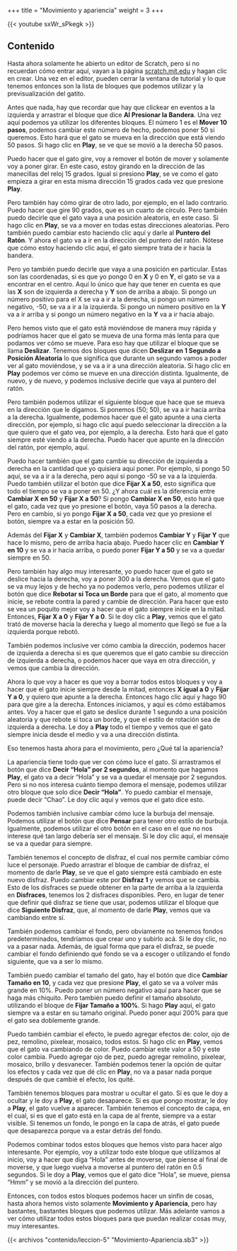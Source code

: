 +++
title = "Movimiento y apariencia"
weight = 3
+++

{{< youtube sxWr_sPkegk >}}

## Contenido

Hasta ahora solamente he abierto un editor de Scratch, pero si no recuerdan cómo entrar aquí, vayan a la página [scratch.mit.edu](https://scratch.mit.edu) y hagan clic en crear. Una vez en el editor, pueden cerrar la ventana de tutorial y lo que tenemos entonces son la lista de bloques que podemos utilizar y la previsualización del gatito.

Antes que nada, hay que recordar que hay que clickear en eventos a la izquierda y arrastrar el bloque que dice **Al Presionar la Bandera**. Una vez aquí podemos ya utilizar los diferentes bloques. El número 1 es el **Mover 10 pasos**, podemos cambiar este número de hecho, podemos poner 50 si queremos. Esto hará que el gato se mueva en la dirección que está viendo 50 pasos. Si hago clic en **Play**, se ve que se movió a la derecha 50 pasos.

Puedo hacer que el gato gire, voy a remover el botón de mover y solamente voy a poner girar. En este caso, estoy girando en la dirección de las manecillas del reloj 15 grados. Igual si presiono **Play**, se ve como el gato empieza a girar en esta misma dirección 15 grados cada vez que presione **Play**.

Pero también hay cómo girar de otro lado, por ejemplo, en el lado contrario. Puedo hacer que gire 90 grados, que es un cuarto de círculo. Pero también puedo decirle que el gato vaya a una posición aleatoria, en este caso. Si hago clic en **Play**, se va a mover en todas estas direcciones aleatorias. Pero también puedo cambiar esto haciendo clic aquí y darle al **Puntero del Ratón**. Y ahora el gato va a ir en la dirección del puntero del ratón. Nótese que cómo estoy haciendo clic aquí, el gato siempre trata de ir hacia la bandera.

Pero yo también puedo decirle que vaya a una posición en particular. Estas son las coordenadas, si es que yo pongo 0 en **X** y 0 en **Y**, el gato se va a encontrar en el centro. Aquí lo único que hay que tener en cuenta es que las **X** son de izquierda a derecha y **Y** son de arriba a abajo. Si pongo un número positivo para el X se va a ir a la derecha, si pongo un número negativo, -50, se va a ir a la izquierda. Si pongo un número positivo en la **Y** va a ir arriba y si pongo un número negativo en la **Y** va a ir hacia abajo.

Pero hemos visto que el gato está moviéndose de manera muy rápida y podríamos hacer que el gato se mueva de una forma más lenta para que podamos ver cómo se mueve. Para eso hay que utilizar el bloque que se llama **Deslizar**. Tenemos dos bloques que dicen **Deslizar en 1 Segundo a Posición Aleatoria** lo que significa que durante un segundo vamos a poder ver al gato moviéndose, y se va a ir a una dirección aleatoria. Si hago clic en **Play** podemos ver cómo se mueve en una dirección distinta. Igualmente, de nuevo, y de nuevo, y podemos inclusive decirle que vaya al puntero del ratón.

Pero también podemos utilizar el siguiente bloque que hace que se mueva en la dirección que le digamos. Si ponemos (50; 50), se va a ir hacia arriba a la derecha. Igualmente, podemos hacer que el gato apunte a una cierta dirección, por ejemplo, si hago clic aquí puedo seleccionar la dirección a la que quiero que el gato vea, por ejemplo, a la derecha. Esto hará que el gato siempre esté viendo a la derecha. Puedo hacer que apunte en la dirección del ratón, por ejemplo, aquí.

Puedo hacer también que el gato cambie su dirección de izquierda a derecha en la cantidad que yo quisiera aquí poner. Por ejemplo, si pongo 50 aquí, se va a ir a la derecha, pero aquí si pongo -50 se va a la izquierda. Puedo también utilizar el botón que dice **Fijar X a 50**, esto significa que todo el tiempo se va a poner en 50. ¿Y ahora cuál es la diferencia entre **Cambiar X en 50** y **Fijar X a 50**? Si pongo **Cambiar X en 50**, esto hará que el gato, cada vez que yo presione el botón, vaya 50 pasos a la derecha. Pero en cambio, si yo pongo **Fijar X a 50**, cada vez que yo presione el botón, siempre va a estar en la posición 50.

Además del **Fijar X** y **Cambiar X**, también podemos **Cambiar Y** y **Fijar Y** que hace lo mismo, pero de arriba hacia abajo. Puedo hacer clic en **Cambiar Y en 10** y se va a ir hacia arriba, o puedo poner **Fijar Y a 50** y se va a quedar siempre en 50.

Pero también hay algo muy interesante, yo puedo hacer que el gato se deslice hacia la derecha, voy a poner 300 a la derecha. Vemos que el gato se va muy lejos y de hecho ya no podemos verlo, pero podemos utilizar el botón que dice **Rebotar si Toca un Borde** para que el gato, al momento que inicie, se rebote contra la pared y cambie de dirección. Para hacer que esto se vea un poquito mejor voy a hacer que el gato siempre inicie en la mitad. Entonces, **Fijar X a 0** y **Fijar Y a 0**. Si le doy clic a **Play**, vemos que el gato trató de moverse hacia la derecha y luego al momento que llegó se fue a la izquierda porque rebotó.

También podemos inclusive ver cómo cambia la dirección, podemos hacer de izquierda a derecha si es que queremos que el gato cambie su dirección de izquierda a derecha, o podemos hacer que vaya en otra dirección, y vemos que cambia la dirección.

Ahora lo que voy a hacer es que voy a borrar todos estos bloques y voy a hacer que el gato inicie siempre desde la mitad, entonces **X igual a 0** y **Fijar Y a 0**, y quiero que apunte a la derecha. Entonces hago clic aquí y hago 90 para que gire a la derecha. Entonces iniciamos, y aquí es cómo estábamos antes. Voy a hacer que el gato se deslice durante 1 segundo a una posición aleatoria y que rebote si toca un borde, y que el estilo de rotación sea de izquierda a derecha. Le doy a **Play** todo el tiempo y vemos que el gato siempre inicia desde el medio y va a una dirección distinta.

Eso tenemos hasta ahora para el movimiento, pero ¿Qué tal la apariencia?

La apariencia tiene todo que ver con cómo luce el gato. Si arrastramos el botón que dice **Decir “Hola” por 2 segundos**, al momento que hagamos **Play**, el gato va a decir “Hola” y se va a quedar el mensaje por 2 segundos. Pero si no nos interesa cuánto tiempo demora el mensaje, podemos utilizar otro bloque que solo dice **Decir “Hola”**. Yo puedo cambiar el mensaje, puede decir “Chao”. Le doy clic aquí y vemos que el gato dice esto.

Podemos también inclusive cambiar cómo luce la burbuja del mensaje. Podemos utilizar el botón que dice **Pensar** para tener otro estilo de burbuja. Igualmente, podemos utilizar el otro botón en el caso en el que no nos interese qué tan largo debería ser el mensaje. Si le doy clic aquí, el mensaje se va a quedar para siempre.

También tenemos el concepto de disfraz, el cual nos permite cambiar cómo luce el personaje. Puedo arrastrar el bloque de cambiar de disfraz, el momento de darle **Play**, se ve que el gato siempre está cambiado en este nuevo disfraz. Puedo cambiar este por **Disfraz 1** y vemos que se cambia. Esto de los disfraces se puede obtener en la parte de arriba a la izquierda en **Disfraces**, tenemos los 2 disfraces disponibles. Pero, en lugar de tener que definir qué disfraz se tiene que usar, podemos utilizar el bloque que dice **Siguiente Disfraz**, que, al momento de darle **Play**, vemos que va cambiando entre sí.

También podemos cambiar el fondo, pero obviamente no tenemos fondos predeterminados, tendríamos que crear uno y subirlo acá. Si le doy clic, no va a pasar nada. Además, de igual forma que para el disfraz, se puede cambiar el fondo definiendo qué fondo se va a escoger o utilizando el fondo siguiente, que va a ser lo mismo.

También puedo cambiar el tamaño del gato, hay el botón que dice **Cambiar Tamaño en 10**, y cada vez que presione **Play**, el gato se va a volver más grande en 10%. Puedo poner un número negativo aquí para hacer que se haga más chiquito. Pero también puedo definir el tamaño absoluto, utilizando el bloque de **Fijar Tamaño a 100%**. Si hago **Play** aquí, el gato siempre va a estar en su tamaño original. Puedo poner aquí 200% para que el gato sea doblemente grande.

Puedo también cambiar el efecto, le puedo agregar efectos de: color, ojo de pez, remolino, pixelear, mosaico, todos estos. Si hago clic en **Play**, vemos que el gato va cambiando de color. Puedo cambiar este valor a 50 y este color cambia. Puedo agregar ojo de pez, puedo agregar remolino, pixelear, mosaico, brillo y desvanecer. También podemos tener la opción de quitar los efectos y cada vez que dé clic en **Play**, no va a pasar nada porque después de que cambié el efecto, los quité.

También tenemos bloques para mostrar u ocultar el gato. Si es que le doy a ocultar y le doy a **Play**, el gato desaparece. Si es que pongo mostrar, le doy a **Play**, el gato vuelve a aparecer. También tenemos el concepto de capa, en el cual, si es que el gato está en la capa de al frente, siempre va a estar visible. Si tenemos un fondo, le pongo en la capa de atrás, el gato puede que desaparezca porque va a estar detrás del fondo.

Podemos combinar todos estos bloques que hemos visto para hacer algo interesante. Por ejemplo, voy a utilizar todo este bloque que utilizamos al inicio, voy a hacer que diga “Hola” antes de moverse, que piense al final de moverse, y que luego vuelva a moverse al puntero del ratón en 0.5 segundos. Si le doy a **Play**, vemos que el gato dice “Hola”, se mueve, piensa “Hmm” y se movió a la dirección del puntero.

Entonces, con todos estos bloques podemos hacer un sinfín de cosas, hasta ahora hemos visto solamente **Movimiento y Apariencia**, pero hay bastantes, bastantes bloques que podemos utilizar. Más adelante vamos a ver cómo utilizar todos estos bloques para que puedan realizar cosas muy, muy interesantes.

{{< archivos "contenido/leccion-5" "Movimiento-Apariencia.sb3" >}}
